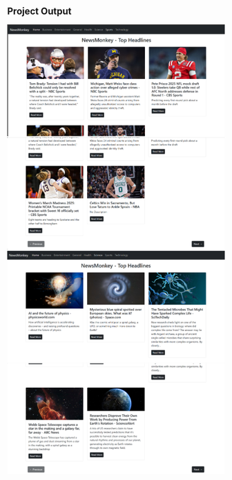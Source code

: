 ## Project Output 

![Screenshot 1](Screenshot%202025-03-26%20175407.png)  
![Screenshot 2](Screenshot%202025-03-26%20175417.png)  
![Screenshot 3](Screenshot%202025-03-26%20175528.png)  
![Screenshot 4](Screenshot%202025-03-26%20175535.png)
